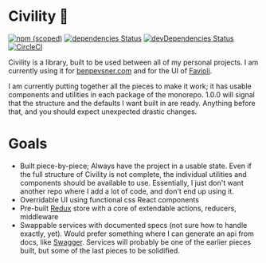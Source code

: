 Civility :tophat:
========
[![npm (scoped)](https://img.shields.io/npm/v/@civility/utilities.svg?style=shield)](https://www.npmjs.com/org/civility)
[![dependencies Status](https://david-dm.org/ivebencrazy/civility/status.svg?style=shield)](https://david-dm.org/ivebencrazy/civility)
[![devDependencies Status](https://david-dm.org/ivebencrazy/civility/dev-status.svg?style=shield)](https://david-dm.org/ivebencrazy/civility?type=dev)
[![CircleCI](https://circleci.com/gh/ivebencrazy/civility/tree/master.svg?style=shield)](https://circleci.com/gh/ivebencrazy/civility/tree/master)


Civility is a library, built to be used between all of my personal projects. I am currently using it for [benpevsner.com](https://github.com/ivebencrazy/benpevsner.com) and for the UI of [Favioli](https://github.com/ivebencrazy/favioli).

I am currently putting together all the pieces to make it work; it has usable components and utilities in each package of the monorepo. 1.0.0 will signal that the structure and the defaults I want built in are ready. Anything before that, and you should expect unexpected drastic changes.


Goals
=====
  - Built piece-by-piece; Always have the project in a usable state. Even if the full structure of Civility is not complete, the individual utilities and components should be available to use. Essentially, I just don't want another repo where I add a lot of code, and don't end up using it.
  - Overridable UI using functional css React components
  - Pre-built [Redux](https://redux.js.org/) store with a core of extendable actions, reducers, middleware
  - Swappable services with documented specs (not sure how to handle exactly, yet). Would prefer something where I can generate an api from docs, like [Swagger](https://swagger.io/). Services will probably be one of the earlier pieces built, but some of the last pieces to be solidified.

